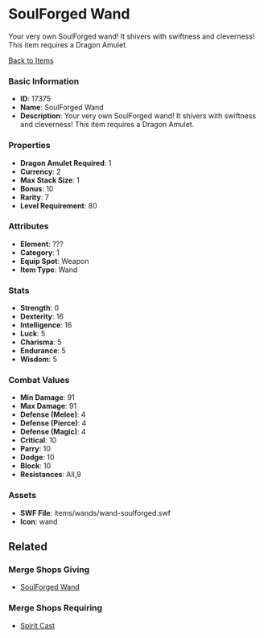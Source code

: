 # SoulForged Wand

Your very own SoulForged wand! It shivers with swiftness and cleverness!
This item requires a Dragon Amulet.

[Back to Items](../items.md)

### Basic Information

- **ID**: 17375
- **Name**: SoulForged Wand
- **Description**: Your very own SoulForged wand! It shivers with swiftness and cleverness!
This item requires a Dragon Amulet.

### Properties

- **Dragon Amulet Required**: 1
- **Currency**: 2
- **Max Stack Size**: 1
- **Bonus**: 10
- **Rarity**: 7
- **Level Requirement**: 80

### Attributes

- **Element**: ???
- **Category**: 1
- **Equip Spot**: Weapon
- **Item Type**: Wand

### Stats

- **Strength**: 0
- **Dexterity**: 16
- **Intelligence**: 16
- **Luck**: 5
- **Charisma**: 5
- **Endurance**: 5
- **Wisdom**: 5

### Combat Values

- **Min Damage**: 91
- **Max Damage**: 91
- **Defense (Melee)**: 4
- **Defense (Pierce)**: 4
- **Defense (Magic)**: 4
- **Critical**: 10
- **Parry**: 10
- **Dodge**: 10
- **Block**: 10
- **Resistances**: All,9

### Assets

- **SWF File**: items/wands/wand-soulforged.swf
- **Icon**: wand

## Related

### Merge Shops Giving

- [SoulForged Wand](../merge-shops/268-soulforged-wand.md)

### Merge Shops Requiring

- [Spirit Cast](../merge-shops/273-spirit-cast.md)

